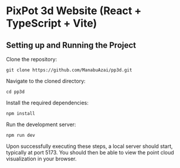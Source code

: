 # PixPot 3d Website (React + TypeScript + Vite)

Setting up and Running the Project
----------------------------------
Clone the repository:

```git clone https://github.com/ManabuAzai/pp3d.git```

Navigate to the cloned directory:

```cd pp3d```

Install the required dependencies:

```npm install```

Run the development server:

```npm run dev```

Upon successfully executing these steps, a local server should start, typically at port 5173. You should then be able to view the point cloud visualization in your browser.

